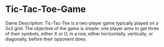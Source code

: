 # Tic-Tac-Toe-Game

Game Description:
Tic-Tac-Toe is a two-player game typically played on a 3x3 grid. The objective of the game is simple: one player aims to get three of their symbols, either X or O, in a row, either horizontally, vertically, or diagonally, before their opponent does.
